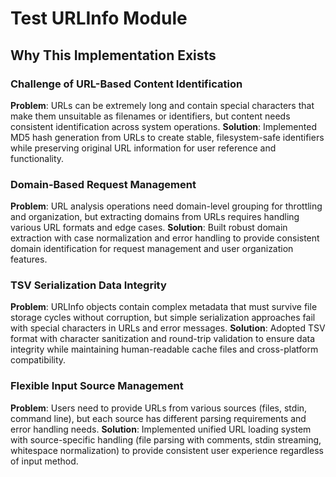 # Test URLInfo Module

## Why This Implementation Exists

### Challenge of URL-Based Content Identification
**Problem**: URLs can be extremely long and contain special characters that make them unsuitable as filenames or identifiers, but content needs consistent identification across system operations.
**Solution**: Implemented MD5 hash generation from URLs to create stable, filesystem-safe identifiers while preserving original URL information for user reference and functionality.

### Domain-Based Request Management
**Problem**: URL analysis operations need domain-level grouping for throttling and organization, but extracting domains from URLs requires handling various URL formats and edge cases.
**Solution**: Built robust domain extraction with case normalization and error handling to provide consistent domain identification for request management and user organization features.

### TSV Serialization Data Integrity
**Problem**: URLInfo objects contain complex metadata that must survive file storage cycles without corruption, but simple serialization approaches fail with special characters in URLs and error messages.
**Solution**: Adopted TSV format with character sanitization and round-trip validation to ensure data integrity while maintaining human-readable cache files and cross-platform compatibility.

### Flexible Input Source Management
**Problem**: Users need to provide URLs from various sources (files, stdin, command line), but each source has different parsing requirements and error handling needs.
**Solution**: Implemented unified URL loading system with source-specific handling (file parsing with comments, stdin streaming, whitespace normalization) to provide consistent user experience regardless of input method.
